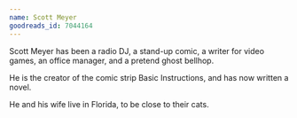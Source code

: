 ```yaml
---
name: Scott Meyer
goodreads_id: 7044164
---
```


Scott Meyer has been a radio DJ, a stand-up comic, a writer for video games, an office manager, and a pretend ghost bellhop.

He is the creator of the comic strip Basic Instructions, and has now written a novel.

He and his wife live in Florida, to be close to their cats.
